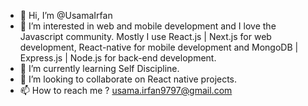 - 👋 Hi, I’m @UsamaIrfan
- 👀 I’m interested in web and mobile development and I love the Javascript community. Mostly I use React.js | Next.js for web development, React-native for mobile development and MongoDB | Express.js | Node.js for back-end development.
- 🌱 I’m currently learning Self Discipline.
- 💞️ I’m looking to collaborate on React native projects.
- 📫 How to reach me ? usama.irfan9797@gmail.com

<!---
UsamaIrfan/UsamaIrfan is a ✨ special ✨ repository because its `README.md` (this file) appears on your GitHub profile.
You can click the Preview link to take a look at your changes.
--->
